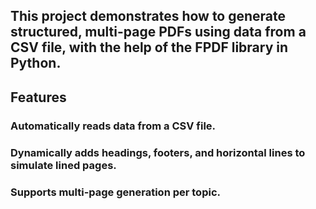 ## This project demonstrates how to generate structured, multi-page PDFs using data from a CSV file, with the help of the FPDF library in Python.
## Features

### Automatically reads data from a CSV file.
### Dynamically adds headings, footers, and horizontal lines to simulate lined pages.
### Supports multi-page generation per topic.
